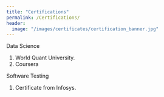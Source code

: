 ```yaml
---
title: "Certifications"
permalink: /Certifications/
header:
  image: "/images/certificates/certification_banner.jpg"
---
```


Data Science
  1. World Quant University.
  2. Coursera

Software Testing
  1. Certificate from Infosys.
